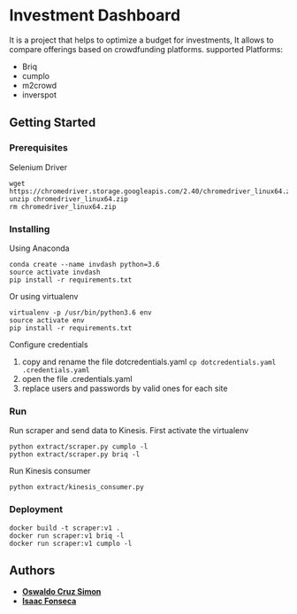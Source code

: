 # Investment Dashboard
It is a project that helps to optimize a budget for investments, It allows to compare offerings based on crowdfunding platforms.
supported Platforms:
* Briq
* cumplo
* m2crowd
* inverspot

## Getting Started

### Prerequisites
Selenium Driver
~~~
wget https://chromedriver.storage.googleapis.com/2.40/chromedriver_linux64.zip
unzip chromedriver_linux64.zip
rm chromedriver_linux64.zip
~~~
### Installing
Using Anaconda
~~~
conda create --name invdash python=3.6
source activate invdash
pip install -r requirements.txt
~~~
Or using virtualenv
~~~
virtualenv -p /usr/bin/python3.6 env
source activate env
pip install -r requirements.txt
~~~

Configure credentials
1. copy and rename the file dotcredentials.yaml `cp dotcredentials.yaml .credentials.yaml`
2. open the file .credentials.yaml
3. replace users and passwords by valid ones for each site

### Run
Run scraper and send data to Kinesis.
First activate the virtualenv
~~~shell
python extract/scraper.py cumplo -l
python extract/scraper.py briq -l
~~~
Run Kinesis consumer
~~~shell
python extract/kinesis_consumer.py
~~~
### Deployment
~~~SHELL
docker build -t scraper:v1 .
docker run scraper:v1 briq -l
docker run scraper:v1 cumplo -l
~~~

## Authors

* **[Oswaldo Cruz Simon](https://github.com/OswaldoCuzSimon)**
* **[Isaac Fonseca](https://github.com/next-javierisaacfonseca)** 